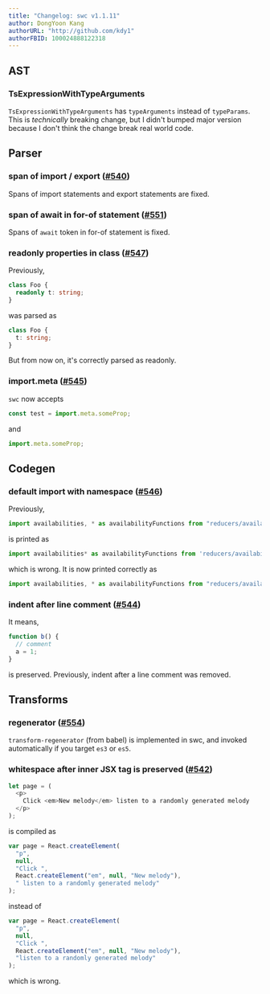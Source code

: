 ```yaml
---
title: "Changelog: swc v1.1.11"
author: DongYoon Kang
authorURL: "http://github.com/kdy1"
authorFBID: 100024888122318
---
```


## AST

### TsExpressionWithTypeArguments

`TsExpressionWithTypeArguments` has `typeArguments` instead of `typeParams`. This is _technically_ breaking change, but I didn't bumped major version because I don't think the change break real world code.

## Parser

### span of import / export ([#540](https://github.com/swc-project/swc/pull/540))

Spans of import statements and export statements are fixed.

### span of await in for-of statement ([#551](https://github.com/swc-project/swc/pull/551))

Spans of `await` token in for-of statement is fixed.

### readonly properties in class ([#547](https://github.com/swc-project/swc/pull/547))

Previously,

```ts
class Foo {
  readonly t: string;
}
```

was parsed as

```ts
class Foo {
  t: string;
}
```

But from now on, it's correctly parsed as readonly.

### import.meta ([#545](https://github.com/swc-project/swc/issues/545))

`swc` now accepts

```js
const test = import.meta.someProp;
```

and

```js
import.meta.someProp;
```

## Codegen

### default import with namespace ([#546](https://github.com/swc-project/swc/issues/546))

Previously,

```js
import availabilities, * as availabilityFunctions from "reducers/availabilities";
```

is printed as

```js
import availabilities* as availabilityFunctions from 'reducers/availabilities';
```

which is wrong. It is now printed correctly as

```js
import availabilities, * as availabilityFunctions from "reducers/availabilities";
```

### indent after line comment ([#544](https://github.com/swc-project/swc/pull/544))

It means,

```js
function b() {
  // comment
  a = 1;
}
```

is preserved. Previously, indent after a line comment was removed.

## Transforms

### regenerator ([#554](https://github.com/swc-project/swc/pull/554))

`transform-regenerator` (from babel) is implemented in swc, and invoked automatically if you target `es3` or `es5`.

### whitespace after inner JSX tag is preserved ([#542](https://github.com/swc-project/swc/issues/542))

```js
let page = (
  <p>
    Click <em>New melody</em> listen to a randomly generated melody
  </p>
);
```

is compiled as

```js
var page = React.createElement(
  "p",
  null,
  "Click ",
  React.createElement("em", null, "New melody"),
  " listen to a randomly generated melody"
);
```

instead of

```js
var page = React.createElement(
  "p",
  null,
  "Click ",
  React.createElement("em", null, "New melody"),
  "listen to a randomly generated melody"
);
```

which is wrong.
